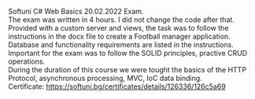 Softuni C# Web Basics 20.02.2022 Exam.
<br>
The exam was written in 4 hours. I did not change the code after that.
<br>
Provided with a custom server and views, the task was to follow the instructions in the docx file to create a Football manager application.
<br>
Database and functionality requirements are listed in the instructions.
<br>
Important for the exam was to follow the SOLID principles, practive CRUD operations. 
<br>
During the duration of this course we were tought the basics of the HTTP Protocol, asynchronous processing, MVC, IoC data binding. 
<br>
Certificate:
https://softuni.bg/certificates/details/126336/126c5a69

